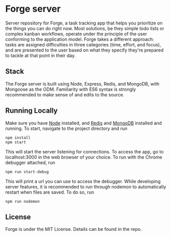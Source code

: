 Forge server
============

Server repository for Forge, a task tracking app that helps you prioritize on the things you can do right now. Most solutions, be they simple todo lists or complex kanban workflows, operate under the principle of the user conforming to the application model. Forge takes a different approach: tasks are assigned difficulties in three categories (time, effort, and focus), and are presented to the user based on what they specify they're prepared to tackle at that point in their day.


Stack
-----

The Forge server is built using Node, Express, Redis, and MongoDB, with Mongoose as the ODM. Familiarity with ES6 syntax is strongly recommended to make sense of and edits to the source.


Running Locally
---------------

Make sure you have [Node](https://nodejs.org) installed, and [Redis](https://redis.io/) and [MongoDB](https://www.mongodb.com/) installed and running. To start, navigate to the project directory and run

```
npm install
npm start
```

This will start the server listening for connections. To access the app, go to localhost:3000 in the web browser of your choice. To run with the Chrome debugger attached, run

```
npm run start-debug
```

This will print a url you can use to access the debugger. While developing server features, it is recommended to run through nodemon to automatically restart when files are saved. To do so, run

```
npm run nodemon
```


License
-------

Forge is under the MIT License. Details can be found in the repo.